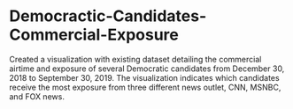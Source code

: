 # Democractic-Candidates-Commercial-Exposure

Created a visualization with existing dataset detailing the commercial airtime and exposure of several Democratic candidates
from December 30, 2018 to September 30, 2019. The visualization indicates which candidates receive the most 
exposure from three different news outlet, CNN, MSNBC, and FOX news. 
